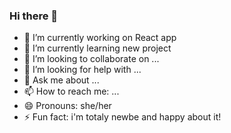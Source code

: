 ### Hi there 👋



- 🔭 I’m currently working on React app
- 🌱 I’m currently learning new project
- 👯 I’m looking to collaborate on ...
- 🤔 I’m looking for help with ...
- 💬 Ask me about ...
- 📫 How to reach me: ...
- 😄 Pronouns: she/her
- ⚡ Fun fact: i'm totaly newbe and happy about it!
